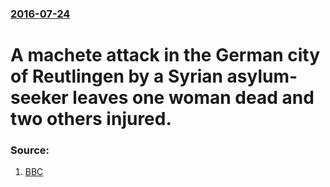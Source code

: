 ### [2016-07-24](/news/2016/07/24/index.md)

# A machete attack in the German city of Reutlingen by a Syrian asylum-seeker leaves one woman dead and two others injured. 




### Source:

1. [BBC](http://www.bbc.com/news/world-europe-36879196)
